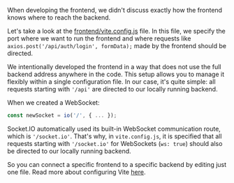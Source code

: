When developing the frontend, we didn't discuss exactly how the frontend knows where to reach the backend.

Let's take a look at the [frontend/vite.config.js][ViteConf] file.
In this file, we specify the port where we want to run the frontend and where requests like 
`axios.post('/api/auth/login', formData);` made by the frontend should be directed.

We intentionally developed the frontend in a way that does not use the full backend address anywhere in the code. 
This setup allows you to manage it flexibly within a single configuration file.
In our case, it's quite simple: all requests starting with `'/api'` are directed to our locally running backend.

When we created a WebSocket:
```jsx
const newSocket = io('/', { ... });
```
Socket.IO automatically used its built-in WebSocket communication route, which is `'/socket.io'`.
That's why, in `vite.config.js`, it is specified that all requests starting with `'/socket.io'` 
for WebSockets (`ws: true`) should also be directed to our locally running backend.

So you can connect a specific frontend to a specific backend by editing just one file.
Read more about configuring Vite [here](https://vite.dev/config/).

[ViteConf]: course://Frontend/FinalTouches/vite_config/frontend/vite.config.js
